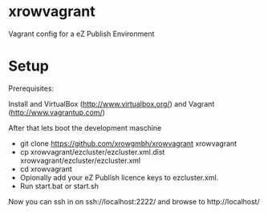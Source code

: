 xrowvagrant
===========

Vagrant config for a eZ Publish Environment


Setup
===========

Prerequisites: 

Install and VirtualBox (http://www.virtualbox.org/) and Vagrant (http://www.vagrantup.com/) 

After that lets boot the development maschine

* git clone https://github.com/xrowgmbh/xrowvagrant xrowvagrant
* cp xrowvagrant/ezcluster/ezcluster.xml.dist xrowvagrant/ezcluster/ezcluster.xml
* cd xrowvagrant
* Opionally add your eZ Publish licence keys to ezcluster.xml.
* Run start.bat or start.sh

Now you can ssh in on ssh://localhost:2222/ and browse to http://localhost/
